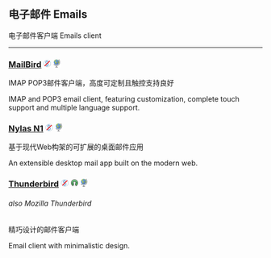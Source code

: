 ## 电子邮件   Emails

电子邮件客户端   Emails client

---

### [MailBird](https://www.mailbird.com/) ![](/assets/图片2.png) ![](/assets/earth-globe.png)

IMAP POP3邮件客户端，高度可定制且触控支持良好

IMAP and POP3 email client, featuring customization, complete touch support and multiple language support.

### [Nylas N1](https://www.nylas.com/download/) ![](/assets/图片2.png) ![](/assets/earth-globe.png)

基于现代Web构架的可扩展的桌面邮件应用

An extensible desktop mail app built on the modern web.

### [Thunderbird](https://www.mozilla.org/en-US/thunderbird/) ![](/assets/图片2.png) ![](/assets/open-source-icon.png) ![](/assets/earth-globe.png)

###### also Mozilla Thunderbird

精巧设计的邮件客户端

Email client with minimalistic design.

